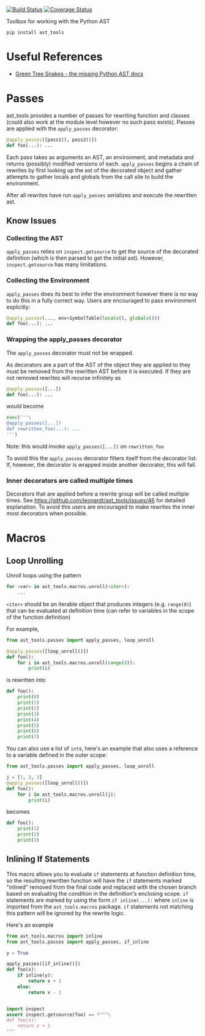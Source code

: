 [![Build Status](https://travis-ci.com/leonardt/ast_tools.svg?branch=master)](https://travis-ci.com/leonardt/ast_tools)
[![Coverage Status](https://coveralls.io/repos/github/leonardt/ast_tools/badge.svg?branch=master)](https://coveralls.io/github/leonardt/ast_tools?branch=master)

Toolbox for working with the Python AST

```
pip install ast_tools
```

# Useful References
* [Green Tree Snakes - the missing Python AST docs](https://greentreesnakes.readthedocs.io/)


# Passes
ast_tools provides a number of passes for rewriting function and classes (could
also work at the module level however no such pass exists). Passes are
applied with the `apply_passes` decorator:

```python
@apply_passes([pass1(), pass2()])
def foo(...): ...
```
Each pass takes as arguments an AST, an environment, and metadata and
returns (possibly) modified versions of each.
`apply_passes` begins a chain of rewrites by first looking
up the ast of the decorated object and gather attempts to gather locals
and globals from the call site to build the environment.

After all rewrites have run `apply_passes` serializes and
execute the rewritten ast.

## Know Issues
### Collecting the AST
`apply_passes` relies on `inspect.getsource` to get the
source of the decorated definition (which is then parsed to get the initial ast).
However, `inspect.getsource` has many limitations.

### Collecting the Environment
`apply_passes` does its best to infer the environment
however there is no way to do this in a fully correct way.  Users are
encouraged to pass environment explicitly:
```python
@apply_passes(..., env=SymbolTable(locals(), globals()))
def foo(...): ...
```

### Wrapping the apply_passes decorator
The `apply_passes` decorator must not be wrapped.

As decorators are a part of the AST of the object they are applied to
they must be removed from the rewritten AST before it is executed.  If they
are not removed rewrites will recurse infinitely as

```python
@apply_passes([...])
def foo(...): ...
```

would become

```python
exec('''\
@apply_passes([...])
def rewritten_foo(...): ...
''')
```
Note: this would invoke `apply_passes([...])` on `rewritten_foo`

To avoid this the `apply_passes` decorator filters itself from the decorator list.  If, however,
the decorator is wrapped inside another decorator, this will fail.

### Inner decorators are called multiple times

Decorators that are applied before a rewrite group will be called multiple times.
See https://github.com/leonardt/ast_tools/issues/46 for detailed explanation.
To avoid this users are encouraged to make rewrites the inner most decorators
when possible.

# Macros
## Loop Unrolling
Unroll loops using the pattern
```python
for <var> in ast_tools.macros.unroll(<iter>):
    ...
```

`<iter>` should be an iterable object that produces integers (e.g. `range(8)`)
that can be evaluated at definition time (can refer to variables in the scope
of the function definition)

For example,
```python
from ast_tools.passes import apply_passes, loop_unroll

@apply_passes([loop_unroll()])
def foo():
    for i in ast_tools.macros.unroll(range(8)):
        print(i)
```
is rewritten into
```python
def foo():
    print(0)
    print(1)
    print(2)
    print(3)
    print(4)
    print(5)
    print(6)
    print(7)
```

You can also use a list of `int`s, here's an example that also uses a reference
to a variable defined in the outer scope:
```python
from ast_tools.passes import apply_passes, loop_unroll

j = [1, 2, 3]
@apply_passes([loop_unroll()])
def foo():
    for i in ast_tools.macros.unroll(j):
        print(i)
```
becomes
```python
def foo():
    print(1)
    print(2)
    print(3)
```

## Inlining If Statements
This macro allows you to evaluate `if` statements at function definition time,
so the resulting rewritten function will have the `if` statements marked
"inlined" removed from the final code and replaced with the chosen branch based
on evaluating the condition in the definition's enclosing scope.  `if`
statements are marked by using the form `if inline(...):` where `inline` is
imported from the `ast_tools.macros` package.  `if` statements not matching
this pattern will be ignored by the rewrite logic.

Here's an example
```python
from ast_tools.macros import inline
from ast_tools.passes import apply_passes, if_inline

y = True

apply_passes([if_inline()])
def foo(x):
    if inline(y):
        return x + 1
    else:
        return x - 1


import inspect
assert inspect.getsource(foo) == f"""\
def foo(x):
    return x + 1
"""
```
